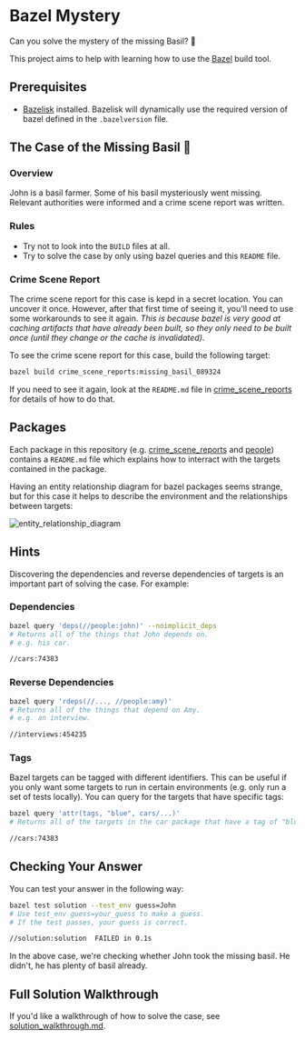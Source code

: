 # Bazel Mystery

Can you solve the mystery of the missing Basil? 🌱

This project aims to help with learning how to use the [Bazel](https://bazel.build/) build tool.

## Prerequisites

- [Bazelisk](https://github.com/bazelbuild/bazelisk) installed. Bazelisk will dynamically use the required version of bazel defined in the `.bazelversion` file.

## The Case of the Missing Basil 🌱

### Overview

John is a basil farmer. Some of his basil mysteriously went missing. Relevant authorities were informed and a crime scene report was written.

### Rules

- Try not to look into the `BUILD` files at all.
- Try to solve the case by only using bazel queries and this `README` file.

### Crime Scene Report

The crime scene report for this case is kepd in a secret location. You can uncover it once. However, after that first time of seeing it, you'll need to use some workarounds to see it again. *This is because bazel is very good at caching artifacts that have already been built, so they only need to be built once (until they change or the cache is invalidated)*.

To see the crime scene report for this case, build the following target:

```bash
bazel build crime_scene_reports:missing_basil_089324
```

If you need to see it again, look at the `README.md` file in [crime_scene_reports](/crime_scene_reports/README.md) for details of how to do that.

## Packages

Each package in this repository (e.g. [crime_scene_reports](/crime_scene_reports) and [people](people)) contains a `README.md` file which explains how to interract with the targets contained in the package.

Having an entity relationship diagram for bazel packages seems strange, but for this case it helps to describe the environment and the relationships between targets:

![entity_relationship_diagram](https://user-images.githubusercontent.com/17026751/191979711-0d01e94f-fdaf-4fc7-bc61-05e042688d03.png)


## Hints

Discovering the dependencies and reverse dependencies of targets is an important part of solving the case. For example:

### Dependencies

```bash
bazel query 'deps(//people:john)' --noimplicit_deps
# Returns all of the things that John depends on.
# e.g. his car.

//cars:74383
```

### Reverse Dependencies

```bash
bazel query 'rdeps(//..., //people:amy)'
# Returns all of the things that depend on Amy.
# e.g. an interview.

//interviews:454235
```

### Tags

Bazel targets can be tagged with different identifiers. This can be useful if you only want some targets to run in certain environments (e.g. only run a set of tests locally). You can query for the targets that have specific tags:

```bash
bazel query 'attr(tags, "blue", cars/...)'
# Returns all of the targets in the car package that have a tag of "blue"

//cars:74383
```

## Checking Your Answer

You can test your answer in the following way:

```bash
bazel test solution --test_env guess=John
# Use test_env guess=your_guess to make a guess.
# If the test passes, your guess is correct.

//solution:solution  FAILED in 0.1s
```

In the above case, we're checking whether John took the missing basil. He didn't, he has plenty of basil already.

## Full Solution Walkthrough

If you'd like a walkthrough of how to solve the case, see [solution_walkthrough.md](/solution_walkthrough.md).
